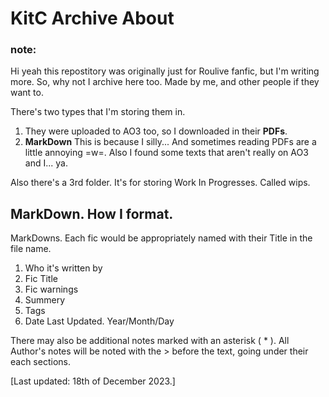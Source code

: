 # KitC Archive About
### note:
Hi yeah this repostitory was originally just for Roulive fanfic, but I'm writing more. So, why not I archive here too.
Made by me, and other people if they want to.

There's two types that I'm storing them in. 
1. They were uploaded to AO3 too, so I downloaded in their **PDFs**.
2. **MarkDown**  This is because I silly... And sometimes reading PDFs are a little annoying =w=. Also I found some texts that aren't really on AO3 and I... ya.

Also there's a 3rd folder. It's for storing Work In Progresses. Called wips. 

## MarkDown. How I format.
MarkDowns. Each fic would be appropriately named with their Title in the file name.
1. Who it's written by
2. Fic Title
3. Fic warnings
4. Summery
5. Tags
6. Date Last Updated. Year/Month/Day

There may also be additional notes marked with an asterisk ( * ). All Author's notes will be noted with the > before the text, going under their each sections.

[Last updated: 18th of December 2023.]

